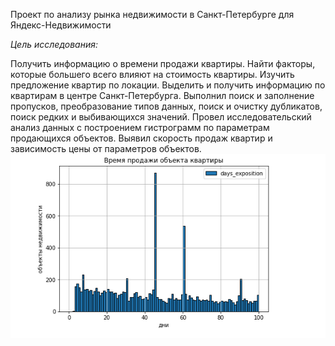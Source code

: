 Проект по анализу рынка недвижимости в Санкт-Петербурге для Яндекс-Недвижимости

*Цель исследования:*

Получить информацию о времени продажи квартиры.
Найти факторы, которые большего всего влияют на стоимость квартиры.
Изучить предложение квартир по локации.
Выделить и получить информацию по квартирам в центре Санкт-Петербурга.
Выполнил поиск и заполнение пропусков, преобразование типов данных, поиск и очистку дубликатов, поиск редких и выбивающихся значений. 
Провел исследовательский анализ данных с построением гистрограмм по параметрам продающихся объектов. Выявил скорость продаж квартир и зависимость цены от параметров объектов. 
![Чаще всего квартиры продают за 45 и 60 дней](https://github.com/ecocity-coder/real_estate_piter/blob/main/2024-02-11_20-03-35.png)
